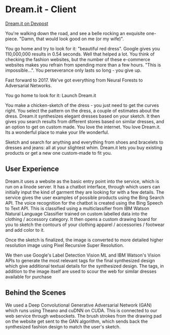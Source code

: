 
# Dream.it - Client

[Dream.it on Devpost](https://devpost.com/software/dream-it)

You're walking down the road, and see a belle rocking an exquisite one-piece. "Damn, that would look good on me (or my wife)".

You go home and try to look for it: "beautiful red dress". Google gives you 110,000,000 results in 0.54 seconds. Well that helped a lot. You think of checking the fashion websites, but the number of these e-commerce websites makes you refrain from spending more than a few hours. "This is impossible...". You perseverance only lasts so long - you give up.

Fast forward to 2017. We've got everything from Neural Forests to Adversarial Networks.

You go home to look for it: Launch Dream.it

You make a chicken-sketch of the dress - you just need to get the curves right. You select the pattern on the dress, a couple of estimates about the dress. Dream.it synthesizes elegant dresses based on your sketch. It then gives you search results from different stores based on similar dresses, and an option to get on custom made. You love the internet. You love Dream.it. Its a wonderful place to make your life wonderful.

Sketch and search for anything and everything from shoes and bracelets to dresses and jeans: all at your slightest whim. Dream.it lets you buy existing products or get a new one custom-made to fit you.

## User Experience

Dream.it uses a website as the basic entry point into the service, which is run on a linode server. It has a chatbot interface, through which users can initially input the kind of garment they are looking for with a few details. The service gives the user examples of possible products using the Bing Search API. The voice recognition for the chatbot is created using the Bing Speech to Text API. This is classified using a multiclassifier from IBM Watson Natural Language Classifier trained on custom labelled data into the clothing / accessory category. It then opens a custom drawing board for you to sketch the contours of your clothing apparel / accessories / footwear and add color to it.

Once the sketch is finalized, the image is converted to more detailed higher resolution image using Pixel Recursive Super Resolution.

We then use Google's Label Detection Vision ML and IBM Watson's Vision APIs to generate the most relevant tags for the final synthesized design which give additional textual details for the synthesized design.
The tags, in addition to the image itself are used to scour the web for similar dresses available for purchase

## Behind the Scenes

We used a Deep Convolutional Generative Adversarial Network (GAN) which runs using Theano and cuDNN on CUDA. This is connected to our web service through websockets. The brush strokes from the drawing pad on the website get sent to the GAN algorithm, which sends back the synthesized fashion design to match the user's sketch.
